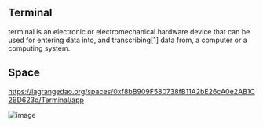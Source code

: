 ## Terminal
terminal is an electronic or electromechanical hardware device that can be used for entering data into, and transcribing[1] data from, a computer or a computing system.

## Space
https://lagrangedao.org/spaces/0xf8bB909F580738fB11A2bE26cA0e2AB1C2BD623d/Terminal/app

![image](https://github.com/user-attachments/assets/29f90b39-44c8-4124-b062-5da2d0779931)
